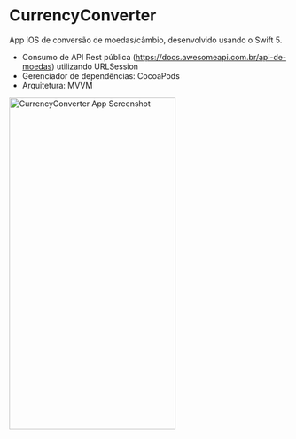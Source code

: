 # CurrencyConverter

App iOS de conversão de moedas/câmbio, desenvolvido usando o Swift 5. 

- Consumo de API Rest pública (https://docs.awesomeapi.com.br/api-de-moedas) utilizando URLSession 
- Gerenciador de dependências: CocoaPods
- Arquitetura: MVVM


<img src="[https://github.com/mtsfreitas/CurrencyConverter/assets/21324690/d59507ac-5356-4486-917f-3f76f9881a76](https://github.com/mtsfreitas/CurrencyConverter/assets/21324690/d59507ac-5356-4486-917f-3f76f9881a76)" width="300" height="600" alt="CurrencyConverter App Screenshot">
